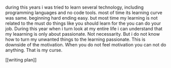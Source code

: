 during this years i was tried to learn several technology, including programming languages and no code tools. 
most of time its learning curve was same.
beginning hard ending easy.
but most time my learning is not related to the must do things like you should learn for the you can do your job.
During this year when i turn look at my entire life i can understand that my leaarning is only about passionate.
Not necessarity.
But i do not know how to turn my unwanted things to the learning passionate.
This is downside of the motivation.
When you do not feel motivation you can not do anything.
That is my curse.


[[writing plan]]